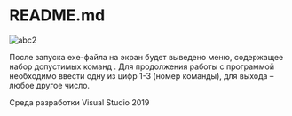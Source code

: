 # README.md
![abc2](https://user-images.githubusercontent.com/76676573/103253444-08bc7f00-49a3-11eb-88b0-6d358d589091.png "Скриншот работы программы")

После запуска exe-файла на экран будет выведено меню, содержащее набор допустимых команд . Для продолжения работы с программой необходимо ввести одну из цифр 1-3 (номер команды), для выхода – любое другое число. 

Среда разработки Visual Studio 2019
